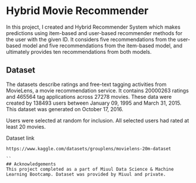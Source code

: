 
# Hybrid Movie Recommender

In this project, I created and Hybrid Recommender System which makes predictions using item-based and user-based recommender methods for the user with the given ID.
It considers five recommendations from the user-based model and five recommendations from the item-based model,
and ultimately provides ten recommendations from both models.

## Dataset

The datasets describe ratings and free-text tagging activities from MovieLens, a movie recommendation service. It contains 20000263 ratings and 465564 tag applications across 27278 movies. These data were created by 138493 users between January 09, 1995 and March 31, 2015. This dataset was generated on October 17, 2016.

Users were selected at random for inclusion. All selected users had rated at least 20 movies.

Dataset link
```
https://www.kaggle.com/datasets/grouplens/movielens-20m-dataset

``
## Acknowledgements
This project completed as a part of Miuul Data Science & Machine Learning Bootcamp. Dataset was provided by Miuul and private.

